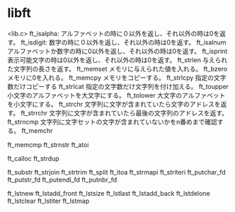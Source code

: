 # libft
<lib.c>
ft_isalpha:
アルファベットの時に０以外を返し、それ以外の時は0を返す。
ft_isdigit:
数字の時に０以外を返し、それ以外の時は0を返す。
ft_isalnum
アルファベットか数字の時に0以外を返し、それ以外の時は0を返す。
ft_isprint
表示可能文字の時は0以外を返し、それ以外の時は0を返す。
ft_strlen
与えられた文字列の長さを返す。
ft_memset
メモリに与えられた値を入れる。
ft_bzero
メモリに0を入れる。
ft_memcpy
メモリをコピーする。
ft_strlcpy
指定の文字数だけコピーする
ft_strlcat
指定の文字数だけ文字列を付け加える。
ft_toupper
小文字のアルファベットを大文字にする。
ft_tolower
大文字のアルファベットを小文字にする。
ft_strchr
文字列に文字が含まれていたら文字のアドレスを返す。
ft_strrchr
文字列に文字が含まれていたら最後の文字列のアドレスを返す。
ft_strncmp
文字列に文字セットの文字が含まれていないかをn番めまで確認する。
ft_memchr

ft_memcmp
ft_strnstr
ft_atoi

ft_calloc
ft_strdup

ft_substr
ft_strjoin
ft_strtrim
ft_split
ft_itoa
ft_strmapi
ft_striteri
ft_putchar_fd
ft_putstr_fd
ft_putendl_fd
ft_putnbr_fd

ft_lstnew
ft_lstadd_front
ft_lstsize
ft_lstlast
ft_lstadd_back
ft_lstdelone
ft_lstclear
ft_lstiter
ft_lstmap